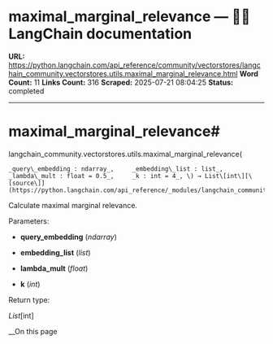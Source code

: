# maximal_marginal_relevance — 🦜🔗 LangChain  documentation

**URL:** https://python.langchain.com/api_reference/community/vectorstores/langchain_community.vectorstores.utils.maximal_marginal_relevance.html
**Word Count:** 11
**Links Count:** 316
**Scraped:** 2025-07-21 08:04:25
**Status:** completed

---

# maximal\_marginal\_relevance\#

langchain\_community.vectorstores.utils.maximal\_marginal\_relevance\(

    _query\_embedding : ndarray_,     _embedding\_list : list_,     _lambda\_mult : float = 0.5_,     _k : int = 4_, \) → List\[int\][\[source\]](https://python.langchain.com/api_reference/_modules/langchain_community/vectorstores/utils.html#maximal_marginal_relevance)\#     

Calculate maximal marginal relevance.

Parameters:     

  * **query\_embedding** \(_ndarray_\)

  * **embedding\_list** \(_list_\)

  * **lambda\_mult** \(_float_\)

  * **k** \(_int_\)

Return type:     

_List_\[int\]

__On this page